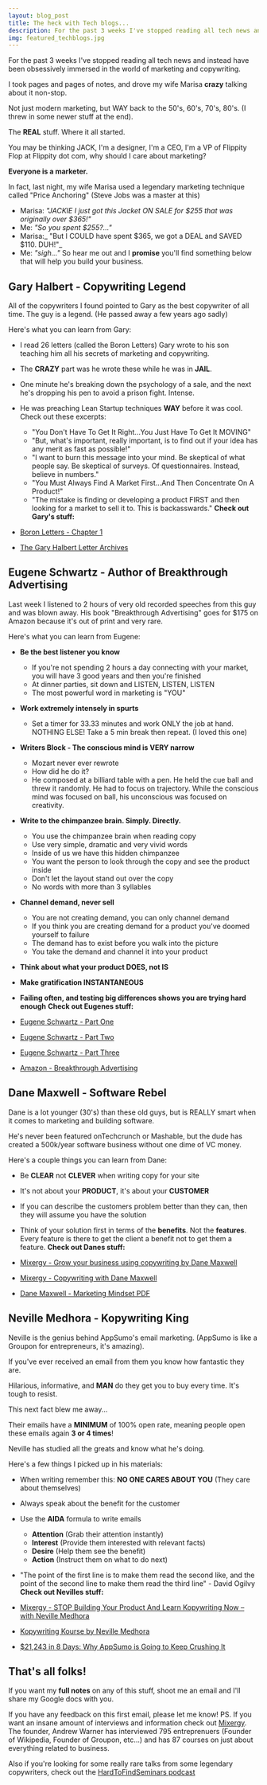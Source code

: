 ```yaml
---
layout: blog_post
title: The heck with Tech blogs...
description: For the past 3 weeks I've stopped reading all tech news and instead have been obsessively immersed in the world of marketing and copywriting.
img: featured_techblogs.jpg
---
```


For the past 3 weeks I've stopped reading all tech news and instead have been obsessively immersed in the world of marketing and copywriting.

<!-- more -->

I took pages and pages of notes, and drove my wife Marisa **crazy** talking about it non-stop.

Not just modern marketing, but WAY back to the 50's, 60's, 70's, 80's. (I threw in some newer stuff at the end).

The **REAL** stuff. Where it all started.

You may be thinking JACK, I'm a designer, I'm a CEO, I'm a VP of Flippity Flop at Flippity dot com, why should I care about marketing?

**Everyone is a marketer.**

In fact, last night, my wife Marisa used a legendary marketing technique called "Price Anchoring" (Steve Jobs was a master at this)

*   Marisa: _"JACKIE I just got this Jacket ON SALE for $255 that was originally over $365!"_
*   Me: _"So you spent $255?..."_
*   Marisa:_ "But I COULD have spent $365, we got a DEAL and SAVED $110. DUH!"_
*   Me: _"sigh..."_
So hear me out and I **promise** you'll find something below that will help you build your business.

## Gary Halbert - Copywriting Legend

All of the copywriters I found pointed to Gary as the best copywriter of all time. The guy is a legend. (He passed away a few years ago sadly)

Here's what you can learn from Gary:

*   I read 26 letters (called the Boron Letters) Gary wrote to his son teaching him all his secrets of marketing and copywriting.
*   The **CRAZY** part was he wrote these while he was in **JAIL**.
*   One minute he's breaking down the psychology of a sale, and the next he's dropping his pen to avoid a prison fight. Intense.
*   He was preaching Lean Startup techniques **WAY** before it was cool. Check out these excerpts:

    *   "You Don't Have To Get It Right...You Just Have To Get It MOVING"
    *   "But, what's important, really important, is to find out if your idea has any merit as fast as possible!"
    *   "I want to burn this message into your mind. Be skeptical of what people say. Be skeptical of surveys. Of questionnaires. Instead, believe in numbers."
    *   "You Must Always Find A Market First...And Then Concentrate On A Product!"
    *   "The mistake is finding or developing a product FIRST and then looking for a market to sell it to. This is backasswards."
**Check out Gary's stuff:**

*   [Boron Letters - Chapter 1](http://www.thegaryhalbertletter.com/Boron/BoronLetterCh1.htm)
*   [The Gary Halbert Letter Archives](http://www.thegaryhalbertletter.com/newsletter-archives.htm)

## Eugene Schwartz - Author of Breakthrough Advertising

Last week I listened to 2 hours of very old recorded speeches from this guy and was blown away. His book "Breakthrough Advertising" goes for $175 on Amazon because it's out of print and very rare.

Here's what you can learn from Eugene:

*   **Be the best listener you know**

    *   If you're not spending 2 hours a day connecting with your market, you will have 3 good years and then you're finished
    *   At dinner parties, sit down and LISTEN, LISTEN, LISTEN
    *   The most powerful word in marketing is "YOU"

*   **Work extremely intensely in spurts**

    *   Set a timer for 33.33 minutes and work ONLY the job at hand. NOTHING ELSE! Take a 5 min break then repeat. (I loved this one)

*   **Writers Block - The conscious mind is VERY narrow**

    *   Mozart never ever rewrote
    *   How did he do it?
    *   He composed at a billiard table with a pen. He held the cue ball and threw it randomly. He had to focus on trajectory. While the conscious mind was focused on ball, his unconscious was focused on creativity.

*   **Write to the chimpanzee brain. Simply. Directly.**

    *   You use the chimpanzee brain when reading copy
    *   Use very simple, dramatic and very vivid words
    *   Inside of us we have this hidden chimpanzee
    *   You want the person to look through the copy and see the product inside
    *   Don't let the layout stand out over the copy
    *   No words with more than 3 syllables

*   **Channel demand, never sell**

    *   You are not creating demand, you can only channel demand
    *   If you think you are creating demand for a product you've doomed yourself to failure
    *   The demand has to exist before you walk into the picture
    *   You take the demand and channel it into your product

*   **Think about what your product DOES, not IS**
*   **Make gratification INSTANTANEOUS**
*   **Failing often, and testing big differences shows you are trying hard enough**
**Check out Eugenes stuff:**

*   [Eugene Schwartz - Part One](http://www.hardtofindseminars.com/audioclips/Eugene_Schwartz_Seminar_Part_One.mp3)
*   [Eugene Schwartz - Part Two](http://www.hardtofindseminars.com/audioclips/Eugene_Schwartz_Seminar_Part_Two.mp3)
*   [Eugene Schwartz - Part Three](http://www.hardtofindseminars.com/audioclips/Eugene_Schwartz_Seminar_Part_Three.mp3)
*   [Amazon - Breakthrough Advertising](http://​http://www.amazon.com/Breakthrough-Advertising-Eugene-M-Schwartz/dp/0887232981)

## Dane Maxwell - Software Rebel

Dane is a lot younger (30's) than these old guys, but is REALLY smart when it comes to marketing and building software.

He's never been featured onTechcrunch or Mashable, but the dude has created a 500k/year software business without one dime of VC money.

Here's a couple things you can learn from Dane:

*   Be **CLEAR** not **CLEVER** when writing copy for your site
*   It's not about your **PRODUCT**, it's about your **CUSTOMER**
*   If you can describe the customers problem better than they can, then they will assume you have the solution
*   Think of your solution first in terms of the **benefits**. Not the **features**. Every feature is there to get the client a benefit not to get them a feature.
**Check out Danes stuff:**

*   [Mixergy - Grow your business using copywriting by Dane Maxwell](http://unbouncepages.com/copywriting/)
*   [Mixergy - Copywriting with Dane Maxwell](http://mixergy.com/master-class-copywriting-with-dane-maxwell/)
*   [Dane Maxwell - Marketing Mindset PDF ](http://thefoundation.io/wp-content/uploads/2012/09/TheFoundation-MarketingMindsetFreeReport.pdf)

## Neville Medhora - Kopywriting King

Neville is the genius behind AppSumo's email marketing. (AppSumo is like a Groupon for entrepreneurs, it's amazing).

If you've ever received an email from them you know how fantastic they are.

Hilarious, informative, and **MAN** do they get you to buy every time. It's tough to resist.

This next fact blew me away...

Their emails have a **MINIMUM** of 100% open rate, meaning people open these emails again **3 or 4 times**!

Neville has studied all the greats and know what he's doing.

Here's a few things I picked up in his materials:

*   When writing remember this: **NO ONE CARES ABOUT YOU** (They care about themselves)
*   Always speak about the benefit for the customer
*   Use the **AIDA** formula to write emails

    *   **Attention** (Grab their attention instantly)
    *   **Interest** (Provide them interested with relevant facts)
    *   **Desire** (Help them see the benefit)
    *   **Action** (Instruct them on what to do next)

*   "The point of the first line is to make them read the second like, and the point of the second line to make them read the third line" - David Ogilvy
**Check out Nevilles stuff:**

*   [Mixergy - STOP Building Your Product And Learn Kopywriting Now – with Neville Medhora](http://mixergy.com/neville-medhora-kopywriting-kourse-interview/)
*   [Kopywriting Kourse by Neville Medhora](http://www.kopywritingkourse.com/)
*   [$21,243 in 8 Days: Why AppSumo is Going to Keep Crushing It](http://www.clickminded.com/why-appsumo-is-going-to-keep-crushing-it/)

## That's all folks!

If you want my **full notes** on any of this stuff, shoot me an email and I'll share my Google docs with you.

If you have any feedback on this first email, please let me know!
PS. If you want an insane amount of interviews and information check out [Mixergy](http://mixergy.com). The founder, Andrew Warner has interviewed 795 entreprenuers (Founder of Wikipedia, Founder of Groupon, etc...) and has 87 courses on just about everything related to business.

Also if you're looking for some really rare talks from some legendary copywriters, check out the [HardToFindSeminars podcast](https://itunes.apple.com/au/podcast/hardtofindseminars.com-copywriting/id551690051?mt=2)
